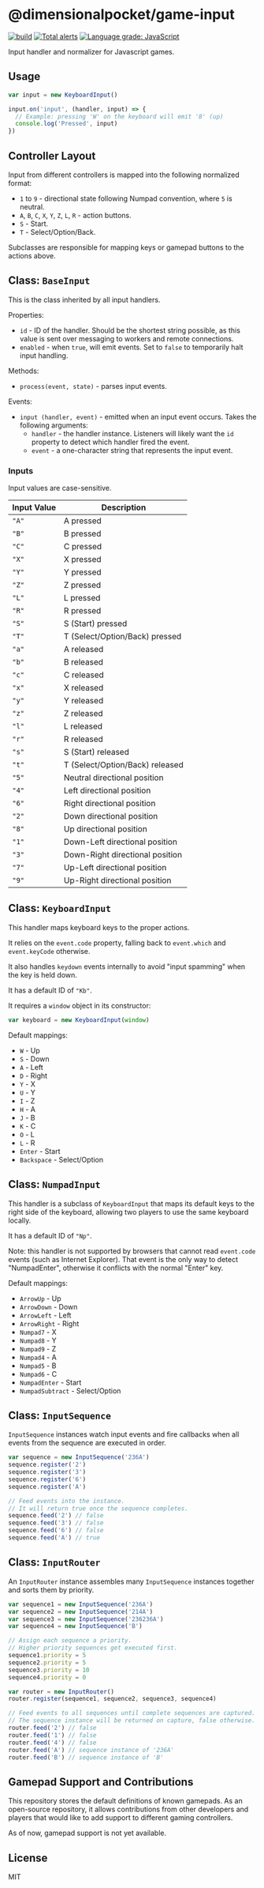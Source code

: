# @dimensionalpocket/game-input

[![build](https://github.com/dimensionalpocket/game-input-js/actions/workflows/node.js.yml/badge.svg)](https://github.com/dimensionalpocket/game-input-js/actions/workflows/node.js.yml) [![Total alerts](https://img.shields.io/lgtm/alerts/g/dimensionalpocket/game-input-js.svg)](https://lgtm.com/projects/g/dimensionalpocket/game-input-js/alerts/) [![Language grade: JavaScript](https://img.shields.io/lgtm/grade/javascript/g/dimensionalpocket/game-input-js.svg)](https://lgtm.com/projects/g/dimensionalpocket/game-input-js/context:javascript)

Input handler and normalizer for Javascript games.

## Usage

```js
var input = new KeyboardInput()

input.on('input', (handler, input) => {
  // Example: pressing 'W' on the keyboard will emit '8' (up)
  console.log('Pressed', input)
})
```

## Controller Layout

Input from different controllers is mapped into the following normalized format:

* `1` to `9` - directional state following Numpad convention, where `5` is neutral.
* `A`, `B`, `C`, `X`, `Y`, `Z`, `L`, `R` - action buttons.
* `S` - Start.
* `T` - Select/Option/Back.

Subclasses are responsible for mapping keys or gamepad buttons to the actions above.

## Class: `BaseInput`

This is the class inherited by all input handlers.

Properties:

* `id` - ID of the handler. Should be the shortest string possible, as this value is sent over messaging to workers and remote connections.
* `enabled` - when `true`, will emit events. Set to `false` to temporarily halt input handling.

Methods:

* `process(event, state)` - parses input events.

Events:

* `input (handler, event)` - emitted when an input event occurs. Takes the following arguments:
  * `handler` - the handler instance. Listeners will likely want the `id` property to detect which handler fired the event.
  * `event` - a one-character string that represents the input event.

### Inputs

Input values are case-sensitive.

|Input Value|Description|
|---|---|
|`"A"`|A pressed|
|`"B"`|B pressed|
|`"C"`|C pressed|
|`"X"`|X pressed|
|`"Y"`|Y pressed|
|`"Z"`|Z pressed|
|`"L"`|L pressed|
|`"R"`|R pressed|
|`"S"`|S (Start) pressed|
|`"T"`|T (Select/Option/Back) pressed|
|`"a"`|A released|
|`"b"`|B released|
|`"c"`|C released|
|`"x"`|X released|
|`"y"`|Y released|
|`"z"`|Z released|
|`"l"`|L released|
|`"r"`|R released|
|`"s"`|S (Start) released|
|`"t"`|T (Select/Option/Back) released|
|`"5"`|Neutral directional position|
|`"4"`|Left directional position|
|`"6"`|Right directional position|
|`"2"`|Down directional position|
|`"8"`|Up directional position|
|`"1"`|Down-Left directional position|
|`"3"`|Down-Right directional position|
|`"7"`|Up-Left directional position|
|`"9"`|Up-Right directional position|

## Class: `KeyboardInput`

This handler maps keyboard keys to the proper actions.

It relies on the `event.code` property, falling back to `event.which` and `event.keyCode` otherwise.

It also handles `keydown` events internally to avoid "input spamming" when the key is held down.

It has a default ID of `"Kb"`.

It requires a `window` object in its constructor:

```js
var keyboard = new KeyboardInput(window)
```

Default mappings:

* `W` - Up
* `S` - Down
* `A` - Left
* `D` - Right
* `Y` - X
* `U` - Y
* `I` - Z
* `H` - A
* `J` - B
* `K` - C
* `O` - L
* `L` - R
* `Enter` - Start
* `Backspace` - Select/Option

## Class: `NumpadInput`

This handler is a subclass of `KeyboardInput` that maps its default keys to the right side of the keyboard, allowing two players to use the same keyboard locally.

It has a default ID of `"Np"`.

Note: this handler is not supported by browsers that cannot read `event.code` events (such as Internet Explorer). That event is the only way to detect "NumpadEnter", otherwise it conflicts with the normal "Enter" key.

Default mappings:

* `ArrowUp` - Up
* `ArrowDown` - Down
* `ArrowLeft` - Left
* `ArrowRight` - Right
* `Numpad7` - X
* `Numpad8` - Y
* `Numpad9` - Z
* `Numpad4` - A
* `Numpad5` - B
* `Numpad6` - C
* `NumpadEnter` - Start
* `NumpadSubtract` - Select/Option

## Class: `InputSequence`

`InputSequence` instances watch input events and fire callbacks when all events from the sequence are executed in order.

```js
var sequence = new InputSequence('236A')
sequence.register('2')
sequence.register('3')
sequence.register('6')
sequence.register('A')

// Feed events into the instance.
// It will return true once the sequence completes.
sequence.feed('2') // false
sequence.feed('3') // false
sequence.feed('6') // false
sequence.feed('A') // true
```

## Class: `InputRouter`

An `InputRouter` instance assembles many `InputSequence` instances together and sorts them by priority.

```js
var sequence1 = new InputSequence('236A')
var sequence2 = new InputSequence('214A')
var sequence3 = new InputSequence('236236A')
var sequence4 = new InputSequence('B')

// Assign each sequence a priority.
// Higher priority sequences get executed first.
sequence1.priority = 5
sequence2.priority = 5
sequence3.priority = 10
sequence4.priority = 0

var router = new InputRouter()
router.register(sequence1, sequence2, sequence3, sequence4)

// Feed events to all sequences until complete sequences are captured.
// The sequence instance will be returned on capture, false otherwise.
router.feed('2') // false
router.feed('1') // false
router.feed('4') // false
router.feed('A') // sequence instance of '236A'
router.feed('B') // sequence instance of 'B'
```

## Gamepad Support and Contributions

This repository stores the default definitions of known gamepads. As an open-source repository, it allows contributions from other developers and players that would like to add support to different gaming controllers.

As of now, gamepad support is not yet available.

## License

MIT
